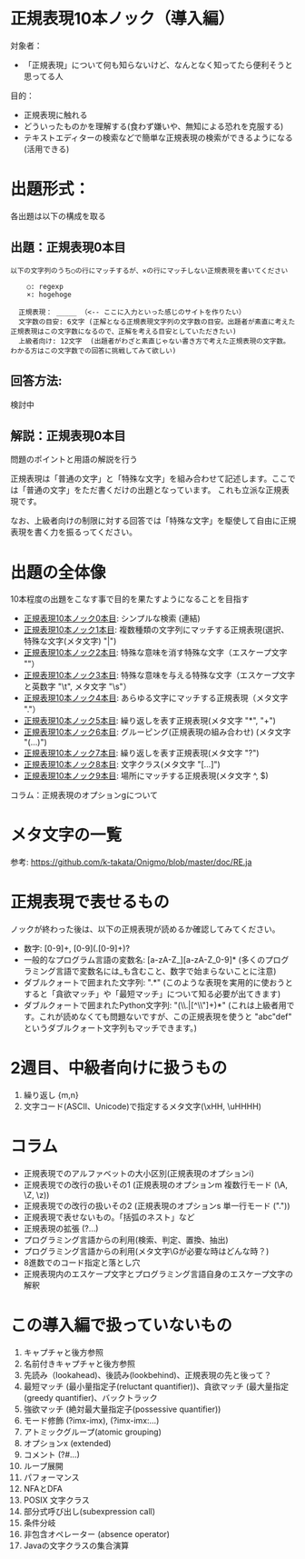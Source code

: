 # 正規表現10本ノック（導入編）

対象者：
  * 「正規表現」について何も知らないけど、なんとなく知ってたら便利そうと思ってる人

目的：
  * 正規表現に触れる
  * どういったものかを理解する(食わず嫌いや、無知による恐れを克服する)
  * テキストエディターの検索などで簡単な正規表現の検索ができるようになる(活用できる)

# 出題形式：

各出題は以下の構成を取る

## 出題：正規表現0本目

```
以下の文字列のうち○の行にマッチするが、×の行にマッチしない正規表現を書いてください

    ○: regexp
    ×: hogehoge

  正規表現： _____ （<-- ここに入力といった感じのサイトを作りたい）
  文字数の目安: 6文字 (正解となる正規表現文字列の文字数の目安。出題者が素直に考えた正規表現はこの文字数になるので、正解を考える目安としていただきたい)
  上級者向け: 12文字  (出題者がわざと素直じゃない書き方で考えた正規表現の文字数。わかる方はこの文字数での回答に挑戦してみて欲しい)
```

## 回答方法:

検討中

## 解説：正規表現0本目

問題のポイントと用語の解説を行う

正規表現は「普通の文字」と「特殊な文字」を組み合わせて記述します。ここでは「普通の文字」をただ書くだけの出題となっています。
これも立派な正規表現です。

なお、上級者向けの制限に対する回答では「特殊な文字」を駆使して自由に正規表現を書く力を振るってください。

<!--
* 「regexp」とは：正規表現は英語で"Regular Expression"と言い、略してregexp, regex, regx, re などと書く時がある
* 「hogehoge」とは：その文字列に特段意味のないことを表す文字列、バリエーションに「fugafuga」「piyopiyo」などがある。([メタ構文変数](https://ja.wikipedia.org/wiki/%E3%83%A1%E3%82%BF%E6%A7%8B%E6%96%87%E5%A4%89%E6%95%B0#:~:text=%E6%97%A5%E6%9C%AC%E3%81%AE%E3%81%BF%E3%81%A7%E4%BD%BF%E7%94%A8%E3%81%95%E3%82%8C,%E3%81%BB%E3%81%92%EF%BC%89%E3%80%8D%E3%81%AA%E3%81%A9%E3%81%8C%E3%81%82%E3%82%8B%E3%80%82))
* 「マッチ」とは正規表現と文字列を照合すること、正規表現により目的の文字列が検索できたら「マッチした」という
-->

# 出題の全体像

10本程度の出題をこなす事で目的を果たすようになることを目指す

* [正規表現10本ノック0本目](knock000.md): シンプルな検索 (連結)
* [正規表現10本ノック1本目](knock001.md): 複数種類の文字列にマッチする正規表現(選択、特殊な文字(メタ文字) "|")
* [正規表現10本ノック2本目](knock002.md): 特殊な意味を消す特殊な文字（エスケープ文字 "\"）
* [正規表現10本ノック3本目](knock003.md): 特殊な意味を与える特殊な文字（エスケープ文字と英数字 "\t", メタ文字 "\s"）
* [正規表現10本ノック4本目](knock004.md): あらゆる文字にマッチする正規表現（メタ文字 "."）
* [正規表現10本ノック5本目](knock005.md): 繰り返しを表す正規表現(メタ文字 "*", "+")
* [正規表現10本ノック6本目](knock006.md): グルーピング(正規表現の組み合わせ) (メタ文字 "(…)")
* [正規表現10本ノック7本目](knock007.md): 繰り返しを表す正規表現(メタ文字 "?")
* [正規表現10本ノック8本目](knock008.md): 文字クラス(メタ文字 "[…]")
* [正規表現10本ノック9本目](knock009.md): 場所にマッチする正規表現(メタ文字 ^, $)

コラム：正規表現のオプションgについて

# メタ文字の一覧

参考: https://github.com/k-takata/Onigmo/blob/master/doc/RE.ja

# 正規表現で表せるもの

ノックが終わった後は、以下の正規表現が読めるか確認してみてください。

* 数字: [0-9]+,  [0-9]\(.[0-9]+)?
* 一般的なプログラム言語の変数名: [a-zA-Z_][a-zA-Z_0-9]* (多くのプログラミング言語で変数名には_も含むこと、数字で始まらないことに注意)
* ダブルクォートで囲まれた文字列: ".*"  (このような表現を実用的に使おうとすると「貪欲マッチ」や「最短マッチ」について知る必要が出てきます)
* ダブルクォートで囲まれたPython文字列: "(\\\\.|[^\\\\"]+)*"  (これは上級者用です。これが読めなくても問題ないですが、この正規表現を使うと "abc\"def" というダブルクォート文字列もマッチできます。)

# 2週目、中級者向けに扱うもの

1. 繰り返し {m,n}
1. 文字コード(ASCII、Unicode)で指定するメタ文字(\xHH, \uHHHH)

# コラム

* 正規表現でのアルファベットの大小区別(正規表現のオプションi)
* 正規表現での改行の扱いその1 (正規表現のオプションm 複数行モード (\A, \Z, \z))
* 正規表現での改行の扱いその2 (正規表現のオプションs 単一行モード ("."))
* 正規表現で表せないもの。「括弧のネスト」など
* 正規表現の拡張 (?…)
* プログラミング言語からの利用(検索、判定、置換、抽出)
* プログラミング言語からの利用(メタ文字\Gが必要な時はどんな時？)
* 8進数でのコード指定と落とし穴
* 正規表現内のエスケープ文字とプログラミング言語自身のエスケープ文字の解釈

# この導入編で扱っていないもの

1. キャプチャと後方参照
1. 名前付きキャプチャと後方参照
1. 先読み（lookahead)、後読み(lookbehind)、正規表現の先と後って？
1. 最短マッチ (最小量指定子(reluctant quantifier))、貪欲マッチ (最大量指定(greedy quantifier)、バックトラック
1. 強欲マッチ (絶対最大量指定子(possessive quantifier))
1. モード修飾 (?imx-imx), (?imx-imx:…)
1. アトミックグループ(atomic grouping)
1. オプションx (extended)
1. コメント (?#…)
1. ループ展開
1. パフォーマンス
1. NFAとDFA
1. POSIX 文字クラス
2. 部分式呼び出し(subexpression call)
3. 条件分岐
4. 非包含オペレーター (absence operator)
5. Javaの文字クラスの集合演算
